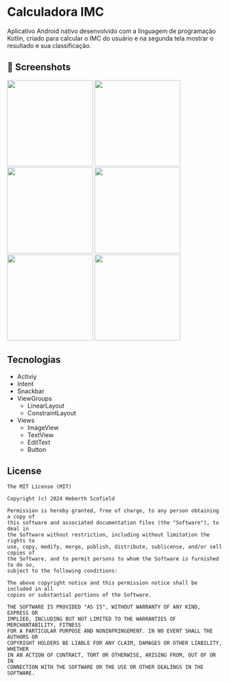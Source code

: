 # Calculadora IMC
Aplicativo Android nativo desenvolvido com a linguagem de programação Kotlin, criado para calcular o IMC do usuário e na segunda tela mostrar o resultado e sua classificação.

## :camera_flash: Screenshots
<!-- You can add more screenshots here if you like -->
<img src="https://github.com/Scofield170/CalculadoraImc/assets/139893739/17f31c15-3df2-4827-b941-07d7f674d560" width=200/>
<img src="https://github.com/Scofield170/CalculadoraImc/assets/139893739/5589dec4-a718-4eab-9d3a-7b1404bc1772" width=200/>
<img src="https://github.com/Scofield170/CalculadoraImc/assets/139893739/1669f9a9-cfed-41e3-a0f6-7b5ef121d35f" width=200/>
<img src="https://github.com/Scofield170/CalculadoraImc/assets/139893739/790808ac-8380-4188-a1c6-5e22ded2bb08" width=200/>
<img src="https://github.com/Scofield170/CalculadoraImc/assets/139893739/e386d669-d261-46b1-8844-79cc53f68aae" width=200/>
<img src="https://github.com/Scofield170/CalculadoraImc/assets/139893739/4d74725d-504d-42ed-8d37-4f4bd1779064" width=200/>

## Tecnologias
- Activiy
- Intent
- Snackbar
- ViewGroups
  - LinearLayout
  - ConstraintLayout
- Views
  - ImageView
  - TextView
  - EditText
  - Button


## License
```
The MIT License (MIT)

Copyright (c) 2024 Heberth Scofield

Permission is hereby granted, free of charge, to any person obtaining a copy of
this software and associated documentation files (the "Software"), to deal in
the Software without restriction, including without limitation the rights to
use, copy, modify, merge, publish, distribute, sublicense, and/or sell copies of
the Software, and to permit persons to whom the Software is furnished to do so,
subject to the following conditions:

The above copyright notice and this permission notice shall be included in all
copies or substantial portions of the Software.

THE SOFTWARE IS PROVIDED "AS IS", WITHOUT WARRANTY OF ANY KIND, EXPRESS OR
IMPLIED, INCLUDING BUT NOT LIMITED TO THE WARRANTIES OF MERCHANTABILITY, FITNESS
FOR A PARTICULAR PURPOSE AND NONINFRINGEMENT. IN NO EVENT SHALL THE AUTHORS OR
COPYRIGHT HOLDERS BE LIABLE FOR ANY CLAIM, DAMAGES OR OTHER LIABILITY, WHETHER
IN AN ACTION OF CONTRACT, TORT OR OTHERWISE, ARISING FROM, OUT OF OR IN
CONNECTION WITH THE SOFTWARE OR THE USE OR OTHER DEALINGS IN THE SOFTWARE.
```
